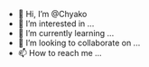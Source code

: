 - 👋 Hi, I’m @Chyako
- 👀 I’m interested in ...
- 🌱 I’m currently learning ...
- 💞️ I’m looking to collaborate on ...
- 📫 How to reach me ...

<!---
Chyako/Chyako is a ✨ special ✨ repository because its `README.md` (this file) appears on your GitHub profile.
You can click the Preview link to take a look at your changes.
--->
